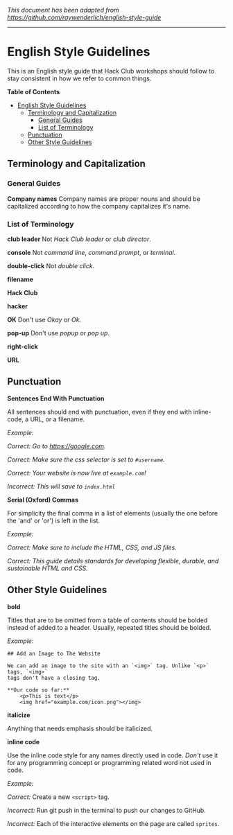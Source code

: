 _This document has been adapted from
https://github.com/raywenderlich/english-style-guide_

-------------------------------------------------------------------------------

# English Style Guidelines

This is an English style guide that Hack Club workshops should follow to stay
consistent in how we refer to common things.

**Table of Contents**

- [English Style Guidelines](#english-style-guidelines)
  - [Terminology and Capitalization](#terminology-and-capitalization)
    - [General Guides](#general-guides)
    - [List of Terminology](#list-of-terminology)
  - [Punctuation](#punctuation)
  - [Other Style Guidelines](#other-style-guidelines)

## Terminology and Capitalization

### General Guides

**Company names** Company names are proper nouns and should be capitalized
according to how the company capitalizes it's name.

### List of Terminology

**club leader** Not _Hack Club leader_ or _club director_.

**console** Not _command line_, _command prompt_, or _terminal_.

**double-click** Not _double click_.

**filename**

**Hack Club**

**hacker**

**OK** Don't use _Okay_ or _Ok_.

**pop-up** Don't use _popup_ or _pop up_.

**right-click**

**URL**

## Punctuation

**Sentences End With Punctuation**

All sentences should end with punctuation, even if they end with inline-code, a
URL, or a filename.

_Example:_

_Correct: Go to https://google.com._

_Correct: Make sure the css selector is set to `#username`._

_Correct: Your website is now live at `example.com`!_

_Incorrect: This will save to `index.html`_

**Serial (Oxford) Commas**

For simplicity the final comma in a list of elements (usually the one before the
'and' or 'or') is left in the list.

_Example:_

_Correct: Make sure to include the HTML, CSS, and JS files._

_Correct: This guide details standards for developing flexible, durable, and
sustainable HTML and CSS._

## Other Style Guidelines

**bold**

Titles that are to be omitted from a table of contents should be bolded instead
of added to a header. Usually, repeated titles should be bolded.

_Example:_

```
## Add an Image to The Website

We can add an image to the site with an `<img>` tag. Unlike `<p>` tags, `<img>`
tags don't have a closing tag.

**Our code so far:**
    <p>This is text</p>
    <img href="example.com/icon.png"></img>
```

**italicize**

Anything that needs emphasis should be italicized.

**inline code**

Use the inline code style for any names directly used in code. _Don't_ use it
for any programming concept or programming related word not used in code.

_Example:_

_Correct:_ Create a new `<script>` tag.

_Incorrect:_ Run git push in the terminal to push our changes to GitHub.

_Incorrect:_ Each of the interactive elements on the page are called `sprites`.
